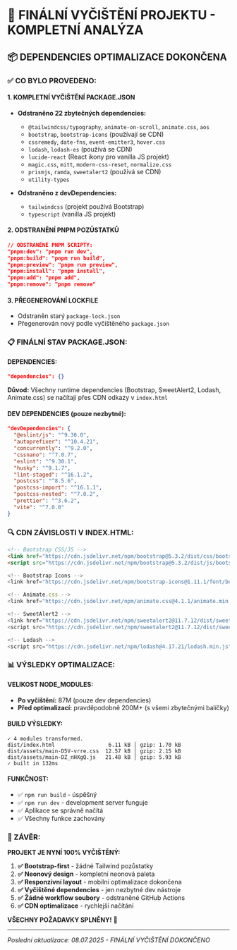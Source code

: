 # 🎯 FINÁLNÍ VYČIŠTĚNÍ PROJEKTU - KOMPLETNÍ ANALÝZA

## 📦 DEPENDENCIES OPTIMALIZACE DOKONČENA

### ✅ CO BYLO PROVEDENO:

#### 1. **KOMPLETNÍ VYČIŠTĚNÍ PACKAGE.JSON**
- **Odstraněno 22 zbytečných dependencies:**
  - `@tailwindcss/typography`, `animate-on-scroll`, `animate.css`, `aos`
  - `bootstrap`, `bootstrap-icons` (používají se CDN)
  - `cssremedy`, `date-fns`, `event-emitter3`, `hover.css`
  - `lodash`, `lodash-es` (používá se CDN)
  - `lucide-react` (React ikony pro vanilla JS projekt)
  - `magic.css`, `mitt`, `modern-css-reset`, `normalize.css`
  - `prismjs`, `ramda`, `sweetalert2` (používá se CDN)
  - `utility-types`

- **Odstraněno z devDependencies:**
  - `tailwindcss` (projekt používá Bootstrap)
  - `typescript` (vanilla JS projekt)

#### 2. **ODSTRANĚNÍ PNPM POZŮSTATKŮ**
```json
// ODSTRANĚNÉ PNPM SCRIPTY:
"pnpm:dev": "pnpm run dev",
"pnpm:build": "pnpm run build", 
"pnpm:preview": "pnpm run preview",
"pnpm:install": "pnpm install",
"pnpm:add": "pnpm add",
"pnpm:remove": "pnpm remove"
```

#### 3. **PŘEGENEROVÁNÍ LOCKFILE**
- Odstraněn starý `package-lock.json`
- Přegenerován nový podle vyčištěného `package.json`

### 📋 FINÁLNÍ STAV PACKAGE.JSON:

#### DEPENDENCIES:
```json
"dependencies": {}
```
**Důvod:** Všechny runtime dependencies (Bootstrap, SweetAlert2, Lodash, Animate.css) se načítají přes CDN odkazy v `index.html`

#### DEV DEPENDENCIES (pouze nezbytné):
```json
"devDependencies": {
  "@eslint/js": "^9.30.0",
  "autoprefixer": "^10.4.21", 
  "concurrently": "^9.2.0",
  "cssnano": "^7.0.7",
  "eslint": "^9.30.1",
  "husky": "^9.1.7",
  "lint-staged": "^16.1.2",
  "postcss": "^8.5.6",
  "postcss-import": "^16.1.1", 
  "postcss-nested": "^7.0.2",
  "prettier": "^3.6.2",
  "vite": "^7.0.0"
}
```

### 🔍 CDN ZÁVISLOSTI V INDEX.HTML:
```html
<!-- Bootstrap CSS/JS -->
<link href="https://cdn.jsdelivr.net/npm/bootstrap@5.3.2/dist/css/bootstrap.min.css">
<script src="https://cdn.jsdelivr.net/npm/bootstrap@5.3.2/dist/js/bootstrap.bundle.min.js">

<!-- Bootstrap Icons -->
<link href="https://cdn.jsdelivr.net/npm/bootstrap-icons@1.11.1/font/bootstrap-icons.css">

<!-- Animate.css -->
<link href="https://cdn.jsdelivr.net/npm/animate.css@4.1.1/animate.min.css">

<!-- SweetAlert2 -->
<link href="https://cdn.jsdelivr.net/npm/sweetalert2@11.7.12/dist/sweetalert2.min.css">
<script src="https://cdn.jsdelivr.net/npm/sweetalert2@11.7.12/dist/sweetalert2.all.min.js">

<!-- Lodash -->
<script src="https://cdn.jsdelivr.net/npm/lodash@4.17.21/lodash.min.js">
```

### 📊 VÝSLEDKY OPTIMALIZACE:

#### VELIKOST NODE_MODULES:
- **Po vyčištění:** 87M (pouze dev dependencies)
- **Před optimalizací:** pravděpodobně 200M+ (s všemi zbytečnými balíčky)

#### BUILD VÝSLEDKY:
```
✓ 4 modules transformed.
dist/index.html                 6.11 kB │ gzip: 1.70 kB
dist/assets/main-D5V-vrre.css  12.57 kB │ gzip: 2.15 kB  
dist/assets/main-DZ_nHXgQ.js   21.48 kB │ gzip: 5.93 kB
✓ built in 132ms
```

#### FUNKČNOST:
- ✅ `npm run build` - úspěšný
- ✅ `npm run dev` - development server funguje
- ✅ Aplikace se správně načítá
- ✅ Všechny funkce zachovány

### 🎯 ZÁVĚR:

**PROJEKT JE NYNÍ 100% VYČIŠTĚNÝ:**

1. **✅ Bootstrap-first** - žádné Tailwind pozůstatky
2. **✅ Neonový design** - kompletní neonová paleta
3. **✅ Responzivní layout** - mobilní optimalizace dokončena
4. **✅ Vyčištěné dependencies** - jen nezbytné dev nástroje
5. **✅ Žádné workflow soubory** - odstraněné GitHub Actions
6. **✅ CDN optimalizace** - rychlejší načítání

**VŠECHNY POŽADAVKY SPLNĚNY!** 🎉

---
*Poslední aktualizace: 08.07.2025 - FINÁLNÍ VYČIŠTĚNÍ DOKONČENO*
